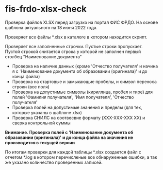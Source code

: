 # fis-frdo-xlsx-check

Проверка файлов XLSX перед загрузко на портал ФИС ФРДО. На основе шаблона актуального на 18 июня 2022 года.

Проверяет все файлы *.xlsx в каталоге в котором находится скрипт.

Проверяет все заполненные строчки. Пустые строки пропускает. Пустой строкой считается строка у которой не заполнен первый столбец "Наименование документа"

- Проверка на наличие данных (кроме 'Отчество получателя' и начина я с 'Наименование документа об образовании (оригинала)' и до конца файла)
- Проверка на стартовые и замыкающие пробелы, и символ переноса строки (все поля)
- Проверка на допустимые символы (кириллица, пробел и тире) для полей 'Фамилия получателя', 'Имя получателя', 'Отчество получателя'
- Проверка полей на допустимые значения и пределы (для тех, которые указаны в шаблоне xlsx)
- Проверка СНИЛС на соотвесвие формату (XXX-XXX-XXX XX) и сверка контрольной суммы

**Внимание. Проверка полей с 'Наименование документа об образовании (оригинала)' и до конца файла на значения не производится в текущей версии**

По итогам проверки для каждой таблицы *.xlsx создается файл с отчетом *.log в котором перечисленые все обнаруженные ошибки, а так же указано количество проверенных записей.
